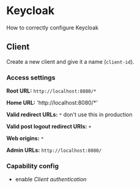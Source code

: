 # Keycloak

How to correctly configure Keycloak

## Client

Create a new client and give it a name (`client-id`).

### Access settings

**Root URL:** `http://localhost:8080/*`

**Home URL:** 'http://localhost:8080/*'

**Valid redirect URLs:** `*`  don't use this in production

**Valid post logout redirect URIs:** `+`

**Web origins:** `*`

**Admin URLs:** `http://localhost:8080/`


### Capability config

- enable _Client authentication_
